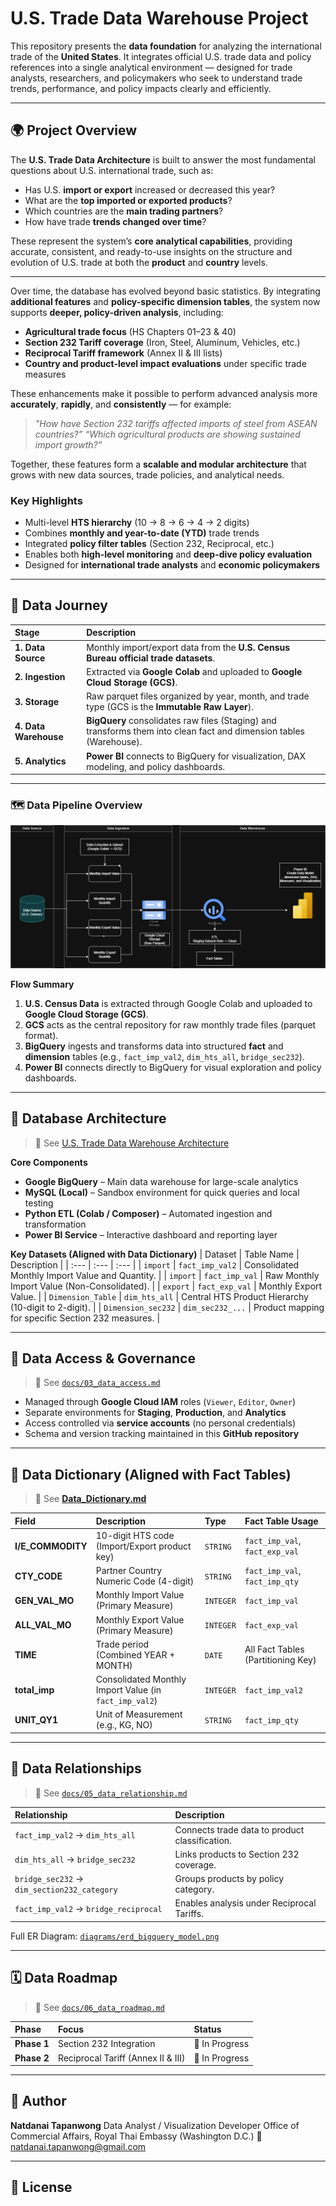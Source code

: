 # U.S. Trade Data Warehouse Project

This repository presents the **data foundation** for analyzing the international trade of the **United States**.
It integrates official U.S. trade data and policy references into a single analytical environment — designed for trade analysts, researchers, and policymakers who seek to understand trade trends, performance, and policy impacts clearly and efficiently.

-----

## 🌍 Project Overview

The **U.S. Trade Data Architecture** is built to answer the most fundamental questions about U.S. international trade, such as:

  - Has U.S. **import or export** increased or decreased this year?
  - What are the **top imported or exported products**?
  - Which countries are the **main trading partners**?
  - How have trade **trends changed over time**?

These represent the system’s **core analytical capabilities**, providing accurate, consistent, and ready-to-use insights on the structure and evolution of U.S. trade at both the **product** and **country** levels.

-----

Over time, the database has evolved beyond basic statistics.
By integrating **additional features** and **policy-specific dimension tables**, the system now supports **deeper, policy-driven analysis**, including:

  - **Agricultural trade focus** (HS Chapters 01–23 & 40)
  - **Section 232 Tariff coverage** (Iron, Steel, Aluminum, Vehicles, etc.)
  - **Reciprocal Tariff framework** (Annex II & III lists)
  - **Country and product-level impact evaluations** under specific trade measures

These enhancements make it possible to perform advanced analysis more **accurately**, **rapidly**, and **consistently** — for example:

> *"How have Section 232 tariffs affected imports of steel from ASEAN countries?”*
> *“Which agricultural products are showing sustained import growth?”*

Together, these features form a **scalable and modular architecture** that grows with new data sources, trade policies, and analytical needs.

### Key Highlights

  - Multi-level **HTS hierarchy** (10 → 8 → 6 → 4 → 2 digits)
  - Combines **monthly and year-to-date (YTD)** trade trends
  - Integrated **policy filter tables** (Section 232, Reciprocal, etc.)
  - Enables both **high-level monitoring** and **deep-dive policy evaluation**
  - Designed for **international trade analysts** and **economic policymakers**

-----

## 🧭 Data Journey

| Stage | Description |
| :--- | :--- |
| **1. Data Source** | Monthly import/export data from the **U.S. Census Bureau official trade datasets**. |
| **2. Ingestion** | Extracted via **Google Colab** and uploaded to **Google Cloud Storage (GCS)**. |
| **3. Storage** | Raw parquet files organized by year, month, and trade type (GCS is the **Immutable Raw Layer**). |
| **4. Data Warehouse** | **BigQuery** consolidates raw files (Staging) and transforms them into clean fact and dimension tables (Warehouse). |
| **5. Analytics** | **Power BI** connects to BigQuery for visualization, DAX modeling, and policy dashboards. |

-----

### 🗺️ Data Pipeline Overview
![Data Pipeline Diagram](Diagrams/Data%20pipeline%20Diagram.drawio.png)

**Flow Summary**

1.  **U.S. Census Data** is extracted through Google Colab and uploaded to **Google Cloud Storage (GCS)**.
2.  **GCS** acts as the central repository for raw monthly trade files (parquet format).
3.  **BigQuery** ingests and transforms data into structured **fact** and **dimension** tables (e.g., `fact_imp_val2`, `dim_hts_all`, `bridge_sec232`).
4.  **Power BI** connects directly to BigQuery for visual exploration and policy dashboards.

-----

## 🧱 Database Architecture

> 🔗 See [U.S. Trade Data Warehouse Architecture](https://github.com/Natdanait/U.S.-Trade-DataWareHouse-Project/blob/670d17acf65b32cbda59fa8543033871b20e5950/DataWarehouse_Architecture.md)


**Core Components**

  - **Google BigQuery** – Main data warehouse for large-scale analytics
  - **MySQL (Local)** – Sandbox environment for quick queries and local testing
  - **Python ETL (Colab / Composer)** – Automated ingestion and transformation
  - **Power BI Service** – Interactive dashboard and reporting layer

**Key Datasets (Aligned with Data Dictionary)**
| Dataset | Table Name | Description |
| :--- | :--- | :--- |
| `import` | `fact_imp_val2` | Consolidated Monthly Import Value and Quantity. |
| `import` | `fact_imp_val` | Raw Monthly Import Value (Non-Consolidated). |
| `export` | `fact_exp_val` | Monthly Export Value. |
| `Dimension_Table` | `dim_hts_all` | Central HTS Product Hierarchy (10-digit to 2-digit). |
| `Dimension_sec232` | `dim_sec232_...` | Product mapping for specific Section 232 measures. |

-----

## 🔐 Data Access & Governance

> 🔗 See [`docs/03_data_access.md`](https://www.google.com/search?q=docs/03_data_access.md)

  - Managed through **Google Cloud IAM** roles (`Viewer`, `Editor`, `Owner`)
  - Separate environments for **Staging**, **Production**, and **Analytics**
  - Access controlled via **service accounts** (no personal credentials)
  - Schema and version tracking maintained in this **GitHub repository**

-----

## 🧾 Data Dictionary (Aligned with Fact Tables)

> 🔗 See [**Data\_Dictionary.md**](https://www.google.com/search?q=Data_Dictionary.md)

| Field | Description | Type | Fact Table Usage |
| :--- | :--- | :--- | :--- |
| **I/E\_COMMODITY** | 10-digit HTS code (Import/Export product key) | `STRING` | `fact_imp_val`, `fact_exp_val` |
| **CTY\_CODE** | Partner Country Numeric Code (4-digit) | `STRING` | `fact_imp_val`, `fact_imp_qty` |
| **GEN\_VAL\_MO** | Monthly Import Value (Primary Measure) | `INTEGER` | `fact_imp_val` |
| **ALL\_VAL\_MO** | Monthly Export Value (Primary Measure) | `INTEGER` | `fact_exp_val` |
| **TIME** | Trade period (Combined YEAR + MONTH) | `DATE` | All Fact Tables (Partitioning Key) |
| **total\_imp** | Consolidated Monthly Import Value (in `fact_imp_val2`) | `INTEGER` | `fact_imp_val2` |
| **UNIT\_QY1** | Unit of Measurement (e.g., KG, NO) | `STRING` | `fact_imp_qty` |

-----

## 🔗 Data Relationships

> 🔗 See [`docs/05_data_relationship.md`](https://www.google.com/search?q=docs/05_data_relationship.md)

| Relationship | Description |
| :--- | :--- |
| `fact_imp_val2` → `dim_hts_all` | Connects trade data to product classification. |
| `dim_hts_all` → `bridge_sec232` | Links products to Section 232 coverage. |
| `bridge_sec232` → `dim_section232_category` | Groups products by policy category. |
| `fact_imp_val2` → `bridge_reciprocal` | Enables analysis under Reciprocal Tariffs. |

Full ER Diagram: [`diagrams/erd_bigquery_model.png`](https://www.google.com/search?q=diagrams/erd_bigquery_model.png)

-----

## 🗓 Data Roadmap

> 🔗 See [`docs/06_data_roadmap.md`](https://www.google.com/search?q=docs/06_data_roadmap.md)

| Phase | Focus | Status |
| :--- | :--- | :--- |
| **Phase 1** | Section 232 Integration | 🔄 In Progress |
| **Phase 2** | Reciprocal Tariff (Annex II & III) | 🔄 In Progress |

-----

## 👤 Author

**Natdanai Tapanwong**
Data Analyst / Visualization Developer
Office of Commercial Affairs, Royal Thai Embassy (Washington D.C.)
📧 natdanai.tapanwong@gmail.com

-----

## 🪪 License
